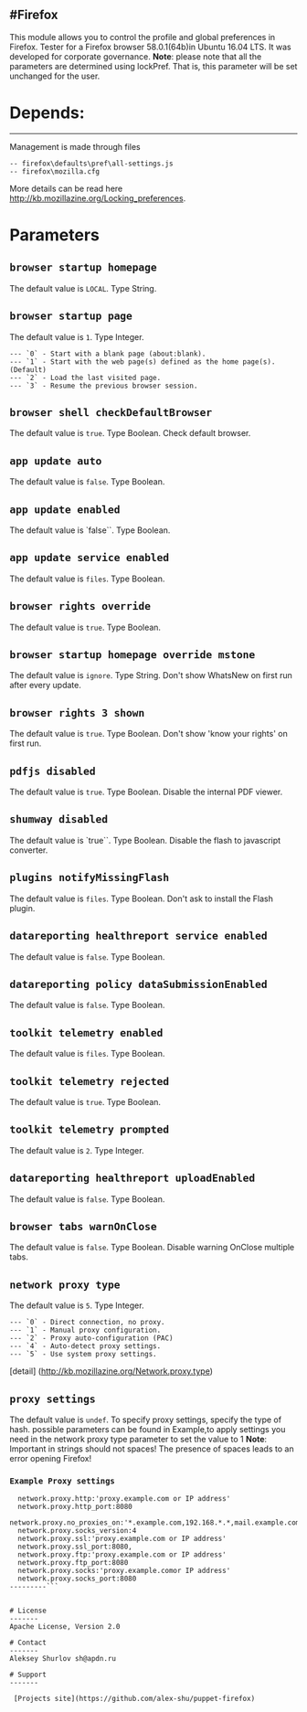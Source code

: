 
#Firefox
-------

This module allows you to control the profile and global preferences in Firefox. Tester for a Firefox browser 58.0.1(64b)in Ubuntu 16.04 LTS. It was developed for corporate governance.
**Note**: please note that all the parameters are determined using lockPref. That is, this parameter will be set unchanged for the user.

# Depends:
-------
 
Management is made through files 
```
-- firefox\defaults\pref\all-settings.js 
-- firefox\mozilla.cfg 
```
More details can be read here http://kb.mozillazine.org/Locking_preferences.


# Parameters

## `browser startup homepage`
The default value is `LOCAL`. Type String.

## `browser startup page`
The default value is `1`. Type Integer.
```
--- `0` - Start with a blank page (about:blank).
--- `1` - Start with the web page(s) defined as the home page(s). (Default) 
--- `2` - Load the last visited page.
--- `3` - Resume the previous browser session.
```

## `browser shell checkDefaultBrowser`
The default value is `true`. Type Boolean. Check default browser.

## `app update auto`
The default value is `false`. Type Boolean.

## `app update enabled`
The default value is `false``. Type Boolean.

## `app update service enabled`
The default value is `files`. Type Boolean.

## `browser rights override`
The default value is `true`. Type Boolean.

## `browser startup homepage override mstone`
The default value is `ignore`. Type String. Don't show WhatsNew on first run after every update.

## `browser rights 3 shown` 
The default value is `true`. Type Boolean. Don't show 'know your rights' on first run.

## `pdfjs disabled`
The default value is `true`. Type Boolean. Disable the internal PDF viewer.

## `shumway disabled`
The default value is `true``. Type Boolean. Disable the flash to javascript converter.

## `plugins notifyMissingFlash`
The default value is `files`. Type Boolean. Don't ask to install the Flash plugin.

## `datareporting healthreport service enabled`
The default value is `false`. Type Boolean.

## `datareporting policy dataSubmissionEnabled`
The default value is `false`. Type Boolean.

## `toolkit telemetry enabled`
The default value is `files`. Type Boolean.

## `toolkit telemetry rejected`
The default value is `true`. Type Boolean.

## `toolkit telemetry prompted`
The default value is `2`. Type Integer.

## `datareporting healthreport uploadEnabled`
The default value is `false`. Type Boolean.

## `browser tabs warnOnClose`
The default value is `false`. Type Boolean. Disable warning OnClose multiple tabs.

## `network proxy type`
The default value is `5`. Type Integer. 
```
--- `0` - Direct connection, no proxy.
--- `1` - Manual proxy configuration.
--- `2` - Proxy auto-configuration (PAC)
--- `4` - Auto-detect proxy settings.
--- `5` - Use system proxy settings.
```
[detail] (http://kb.mozillazine.org/Network.proxy.type)

## `proxy settings`
The default value is `undef`. To specify proxy settings, specify the type of hash. possible parameters can be found in Example,to apply settings you need in the network proxy type parameter to set the value to 1 
**Note**: Important in strings should not spaces! The presence of spaces leads to an error opening Firefox!

### `Example Proxy settings`
```---------
  network.proxy.http:'proxy.example.com or IP address'
  network.proxy.http_port:8080
  network.proxy.no_proxies_on:'*.example.com,192.168.*.*,mail.example.com' 
  network.proxy.socks_version:4
  network.proxy.ssl:'proxy.example.com or IP address'
  network.proxy.ssl_port:8080,
  network.proxy.ftp:'proxy.example.com or IP address'
  network.proxy.ftp_port:8080
  network.proxy.socks:'proxy.example.comor IP address'
  network.proxy.socks_port:8080
---------```


# License
-------
Apache License, Version 2.0

# Contact
-------
Aleksey Shurlov sh@apdn.ru

# Support
-------

 [Projects site](https://github.com/alex-shu/puppet-firefox)
 
